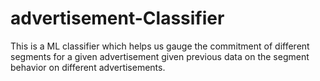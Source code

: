 # advertisement-Classifier
This is a ML classifier which helps us gauge the commitment of different segments for a given advertisement given previous data on the segment behavior on different advertisements.
